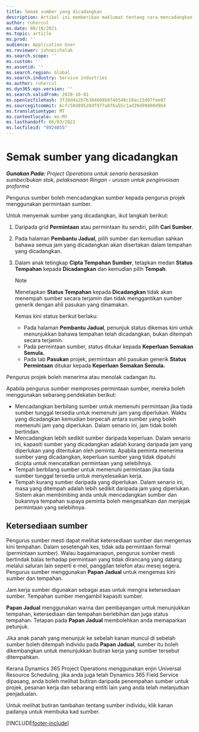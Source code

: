 ```yaml
---
title: Semak sumber yang dicadangkan
description: Artikel ini memberikan maklumat tentang cara mencadangkan sumber projek.
author: ruhercul
ms.date: 08/18/2021
ms.topic: article
ms.prod: ''
audience: Application User
ms.reviewer: johnmichalak
ms.search.scope: ''
ms.custom: ''
ms.assetid: ''
ms.search.region: Global
ms.search.industry: Service industries
ms.author: ruhercul
ms.dyn365.ops.version: ''
ms.search.validFrom: 2020-10-01
ms.openlocfilehash: 3f20dda2b7b384608b8f4b548c18ac21d07fee07
ms.sourcegitcommit: 6cfc50d89528df977a8f6a55c1ad39d99800d9b4
ms.translationtype: MT
ms.contentlocale: ms-MY
ms.lasthandoff: 06/03/2022
ms.locfileid: "8924855"
---
```

# <a name="review-proposed-resources"></a>Semak sumber yang dicadangkan

_**Gunakan Pada:** Project Operations untuk senario berasaskan sumber/bukan stok, pelaksanaan Ringan - urusan untuk penginvoisan proforma_

Pengurus sumber boleh mencadangkan sumber kepada pengurus projek menggunakan permintaan sumber.

Untuk menyemak sumber yang dicadangkan, ikut langkah berikut:

1. Daripada grid **Permintaan** atau permintaan itu sendiri, pilih **Cari Sumber**.
2. Pada halaman **Pembantu Jadual**, pilih sumber dan kemudian sahkan bahawa semua jam yang dicadangkan akan disertakan dalam tempahan yang dicadangkan.
3. Dalam anak tetingkap **Cipta Tempahan Sumber**, tetapkan medan **Status Tempahan** kepada **Dicadangkan** dan kemudian pilih **Tempah**.

    > [!NOTE]
    > Menetapkan **Status Tempahan** kepada **Dicadangkan** tidak akan menempah sumber secara terjamin dan tidak menggantikan sumber generik dengan ahli pasukan yang dinamakan.

    Kemas kini status berikut berlaku:

    - Pada halaman **Pembantu Jadual**, penunjuk status dikemas kini untuk menunjukkan bahawa tempahan telah dicadangkan, bukan ditempah secara terjamin.
    - Pada permintaan sumber, status ditukar kepada **Keperluan Semakan Semula.**
    - Pada tab **Pasukan** projek, permintaan ahli pasukan generik **Status Permintaan** ditukar kepada **Keperluan Semakan Semula.**

Pengurus projek boleh menerima atau menolak cadangan itu.

Apabila pengurus sumber memproses permintaan sumber, mereka boleh menggunakan sebarang pendekatan berikut:

- Mencadangkan berbilang sumber untuk memenuhi permintaan jika tiada sumber tunggal tersedia untuk memenuhi jam yang diperlukan. Waktu yang dicadangkan kemudian berpecah antara sumber yang boleh memenuhi jam yang diperlukan. Dalam senario ini, jam tidak boleh bertindan.
- Mencadangkan lebih sedikit sumber daripada keperluan. Dalam senario ini, kapasiti sumber yang dicadangkan adalah kurang daripada jam yang diperlukan yang ditentukan oleh peminta. Apabila peminta menerima sumber yang dicadangkan, keperluan sumber yang tidak dipatuhi dicipta untuk mencatatkan permintaan yang selebihnya.
- Tempah berbilang sumber untuk memenuhi permintaan jika tiada sumber tunggal tersedia untuk menyelesaikan kerja.
- Tempah kurang sumber daripada yang diperlukan. Dalam senario ini, masa yang ditempah adalah lebih sedikit daripada jam yang diperlukan. Sistem akan membimbing anda untuk mencadangkan sumber dan bukannya tempahan supaya peminta boleh mengesahkan dan menjejak permintaan yang selebihnya.

## <a name="resource-availability"></a>Ketersediaan sumber

Pengurus sumber mesti dapat melihat ketersediaan sumber dan mengemas kini tempahan. Dalam sesetengah kes, tidak ada permintaan formal (permintaan sumber). Walau bagaimanapun, pengurus sumber mesti bertindak balas terhadap permintaan yang tidak dirancang yang datang melalui saluran lain seperti e-mel, panggilan telefon atau mesej segera. Pengurus sumber menggunakan **Papan Jadual** untuk mengemas kini sumber dan tempahan.

Jam kerja sumber digunakan sebagai asas untuk mengira ketersediaan sumber. Tempahan sumber mengambil kapasiti sumber.

**Papan Jadual** menggunakan warna dan pembayangan untuk menunjukkan tempahan, ketersediaan dan tempahan berlebihan dan juga status tempahan. Tetapan pada **Papan Jadual** membolehkan anda memaparkan petunjuk.

Jika anak panah yang menunjuk ke sebelah kanan muncul di sebelah sumber boleh ditempah individu pada **Papan Jadual**, sumber itu boleh dikembangkan untuk menunjukkan butiran kerja yang sumber tersebut ditempahkan.

Kerana Dynamics 365 Project Operations menggunakan enjin Universal Resource Scheduling, jika anda juga telah Dynamics 365 Field Service dipasang, anda boleh melihat butiran daripada penempahan sumber untuk projek, pesanan kerja dan sebarang entiti lain yang anda telah melanjutkan penjadualan.

Untuk melihat butiran tambahan tentang sumber individu, klik kanan padanya untuk membuka kad sumber.



[!INCLUDE[footer-include](../includes/footer-banner.md)]
